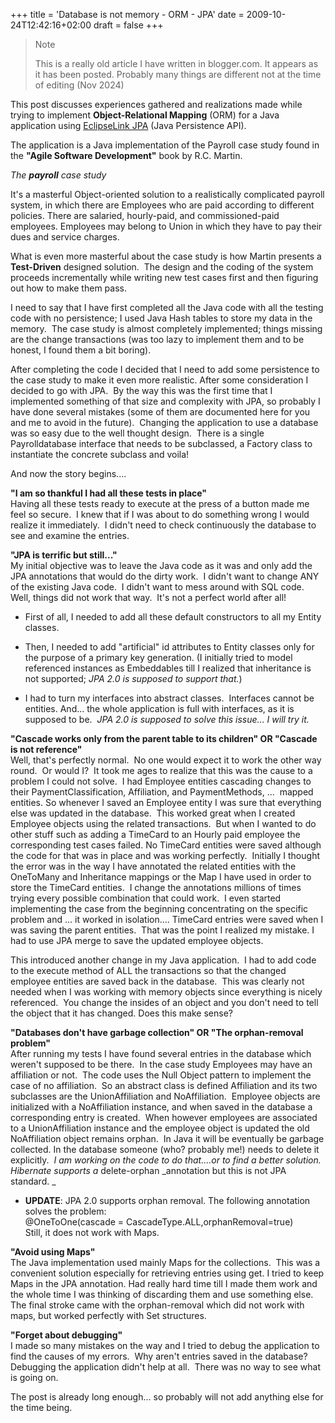 +++
title = 'Database is not memory - ORM - JPA'
date = 2009-10-24T12:42:16+02:00
draft = false
+++

> Note
>
> This is a really old article I have written in blogger.com.
> It appears as it has been posted. Probably many things are different not at the time of editing (Nov 2024)

This post discusses experiences gathered and realizations made while trying to implement **Object-Relational Mapping** (ORM) for a Java application using [EclipseLink JPA](http://wiki.eclipse.org/EclipseLink) (Java Persistence API).

The application is a Java implementation of the Payroll case study found in the **"Agile Software Development"** book by R.C. Martin.

_The_ _**payroll** case study_

It's a masterful Object-oriented solution to a realistically complicated payroll system, in which there are Employees who are paid according to different policies. There are salaried, hourly-paid, and commissioned-paid employees. Employees may belong to Union in which they have to pay their dues and service charges.

What is even more masterful about the case study is how Martin presents a **Test-Driven** designed solution.  The design and the coding of the system proceeds incrementally while writing new test cases first and then figuring out how to make them pass.

I need to say that I have first completed all the Java code with all the testing code with no persistence; I used Java Hash tables to store my data in the memory.  The case study is almost completely implemented; things missing are the change transactions (was too lazy to implement them and to be honest, I found them a bit boring).

After completing the code I decided that I need to add some persistence to the case study to make it even more realistic. After some consideration I decided to go with JPA.  By the way this was the first time that I implemented something of that size and complexity with JPA, so probably I have done several mistakes (some of them are documented here for you and me to avoid in the future).  Changing the application to use a database was so easy due to the well thought design.  There is a single Payrolldatabase interface that needs to be subclassed, a Factory class to instantiate the concrete subclass and voila!

And now the story begins....

**"I am so thankful I had all these tests in place"**  
Having all these tests ready to execute at the press of a button made me feel so secure.  I knew that if I was about to do something wrong I would realize it immediately.  I didn't need to check continuously the database to see and examine the entries.

**"JPA is terrific but still..."**  
My initial objective was to leave the Java code as it was and only add the JPA annotations that would do the dirty work.  I didn't want to change ANY of the existing Java code.  I didn't want to mess around with SQL code.  Well, things did not work that way.  It's not a perfect world after all!

- First of all, I needed to add all these default constructors to all my Entity classes.
- Then, I needed to add "artificial" id attributes to Entity classes only for the purpose of a primary key generation. (I initially tried to model referenced instances as Embeddables till I realized that inheritance is not supported; _JPA 2.0 is supposed to support that._)

- I had to turn my interfaces into abstract classes.  Interfaces cannot be entities. And... the whole application is full with interfaces, as it is supposed to be.  _JPA 2.0 is supposed to solve this issue... I will try it._

**"Cascade works only from the parent table to its children" OR "Cascade is not reference"**  
Well, that's perfectly normal.  No one would expect it to work the other way round.  Or would I?  It took me ages to realize that this was the cause to a problem I could not solve.  I had Employee entities cascading changes to their PaymentClassification, Affiliation, and PaymentMethods, ...  mapped entities. So whenever I saved an Employee entity I was sure that everything else was updated in the database.  This worked great when I created Employee objects using the related transactions.  But when I wanted to do other stuff such as adding a TimeCard to an Hourly paid employee the corresponding test cases failed. No TimeCard entities were saved although the code for that was in place and was working perfectly.  Initially I thought the error was in the way I have annotated the related entities with the OneToMany and Inheritance mappings or the Map I have used in order to store the TimeCard entities.  I change the annotations millions of times trying every possible combination that could work.  I even started implementing the case from the beginning concentrating on the specific problem and ... it worked in isolation.... TimeCard entries were saved when I was saving the parent entities.  That was the point I realized my mistake. I had to use JPA merge to save the updated employee objects.

This introduced another change in my Java application.  I had to add code to the execute method of ALL the transactions so that the changed employee entities are saved back in the database.  This was clearly not needed when I was working with memory objects since everything is nicely referenced.  You change the insides of an object and you don't need to tell the object that it has changed. Does this make sense?

**"Databases don't have garbage collection" OR "The orphan-removal problem"**  
After running my tests I have found several entries in the database which weren't supposed to be there.  In the case study Employees may have an affiliation or not.  The code uses the Null Object pattern to implement the case of no affiliation.  So an abstract class is defined Affiliation and its two subclasses are the UnionAffiliation and NoAffiliation.  Employee objects are initialized with a NoAffiliation instance, and when saved in the database a corresponding entry is created.  When however employees are associated to a UnionAffiliation instance and the employee object is updated the old NoAffiliation object remains orphan.  In Java it will be eventually be garbage collected. In the database someone (who? probably me!) needs to delete it explicitly.  _I am working on the code to do that....or to find a better solution.  Hibernate supports a_ delete-orphan _annotation but this is not JPA standard. _

- **UPDATE**: JPA 2.0 supports orphan removal. The following annotation solves the problem:  
   @OneToOne(cascade = CascadeType.ALL,orphanRemoval=true)  
   Still, it does not work with Maps.

**"Avoid using Maps"**  
The Java implementation used mainly Maps for the collections.  This was a convenient solution especially for retrieving entries using get. I tried to keep Maps in the JPA annotation. Had really hard time till I made them work and the whole time I was thinking of discarding them and use something else.  The final stroke came with the orphan-removal which did not work with maps, but worked perfectly with Set structures.

**"Forget about debugging"**  
I made so many mistakes on the way and I tried to debug the application to find the causes of my errors.  Why aren't entries saved in the database?  Debugging the application didn't help at all.  There was no way to see what is going on.

The post is already long enough... so probably will not add anything else for the time being.
